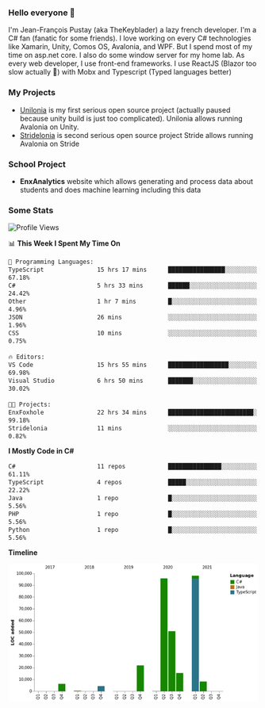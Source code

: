 ### Hello everyone 👋

I'm Jean-François Pustay (aka TheKeyblader) a lazy french developer. I'm a C# fan (fanatic for some friends). I love working on every C# technologies like Xamarin, Unity, Comos OS, Avalonia, and WPF.  But I spend most of my time on asp.net core. I also do some window server for my home lab. As every web developer, I use front-end frameworks. I use ReactJS (Blazor too slow actually 🙂) with Mobx and Typescript (Typed languages better)

### My Projects

* [Unilonia](https://github.com/TheKeyblader/Unilonia) is my first serious open source project (actually paused because unity build is just too complicated).
  Unilonia allows running Avalonia on Unity.
* [Stridelonia](https://github.com/TheKeyblader/Stridelonia) is second serious open source project
  Stride allows running Avalonia on Stride

### School Project

* __EnxAnalytics__ website which allows generating and process data about  students and does machine learning including this data 

### Some Stats

<!--START_SECTION:waka-->
![Profile Views](http://img.shields.io/badge/Profile%20Views-5-blue)

📊 **This Week I Spent My Time On** 

```text
💬 Programming Languages: 
TypeScript               15 hrs 17 mins      ████████████████░░░░░░░░░   67.18% 
C#                       5 hrs 33 mins       ██████░░░░░░░░░░░░░░░░░░░   24.42% 
Other                    1 hr 7 mins         █░░░░░░░░░░░░░░░░░░░░░░░░   4.96% 
JSON                     26 mins             ░░░░░░░░░░░░░░░░░░░░░░░░░   1.96% 
CSS                      10 mins             ░░░░░░░░░░░░░░░░░░░░░░░░░   0.75%

🔥 Editors: 
VS Code                  15 hrs 55 mins      █████████████████░░░░░░░░   69.98% 
Visual Studio            6 hrs 50 mins       ███████░░░░░░░░░░░░░░░░░░   30.02%

🐱‍💻 Projects: 
EnxFoxhole               22 hrs 34 mins      ████████████████████████░   99.18% 
Stridelonia              11 mins             ░░░░░░░░░░░░░░░░░░░░░░░░░   0.82%

```

**I Mostly Code in C#** 

```text
C#                       11 repos            ███████████████░░░░░░░░░░   61.11% 
TypeScript               4 repos             █████░░░░░░░░░░░░░░░░░░░░   22.22% 
Java                     1 repo              █░░░░░░░░░░░░░░░░░░░░░░░░   5.56% 
PHP                      1 repo              █░░░░░░░░░░░░░░░░░░░░░░░░   5.56% 
Python                   1 repo              █░░░░░░░░░░░░░░░░░░░░░░░░   5.56%

```


**Timeline**

![Chart not found](https://raw.githubusercontent.com/TheKeyblader/TheKeyblader/main/charts/bar_graph.png) 


<!--END_SECTION:waka-->

<!--
**TheKeyblader/TheKeyblader** is a ✨ _special_ ✨ repository because its `README.md` (this file) appears on your GitHub profile.

Here are some ideas to get you started:

- 🔭 I’m currently working on ...
- 🌱 I’m currently learning ...
- 👯 I’m looking to collaborate on ...
- 🤔 I’m looking for help with ...
- 💬 Ask me about ...
- 📫 How to reach me: ...
- 😄 Pronouns: ...
- ⚡ Fun fact: ...
-->
